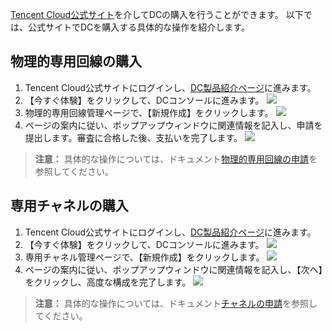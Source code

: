[Tencent Cloud公式サイト](https://cloud.tencent.com/)を介してDCの購入を行うことができます。
以下では、公式サイトでDCを購入する具体的な操作を紹介します。
## 物理的専用回線の購入
1. Tencent Cloud公式サイトにログインし、[DC製品紹介ページ](https://cloud.tencent.com/product/dc)に進みます。
2. 【今すぐ体験】をクリックして、DCコンソールに進みます。
 ![](https://main.qcloudimg.com/raw/2ad978db1e62c2eb20d946f673827b77.png)
3. 物理的専用回線管理ページで、【新規作成】をクリックします。
 ![](https://main.qcloudimg.com/raw/8a633ed62812aa0ebd936af2ffc5dfa5.png)
4. ページの案内に従い、ポップアップウィンドウに関連情報を記入し、申請を提出します。審査に合格した後、支払いを完了します。
 ![](https://main.qcloudimg.com/raw/f030e60b7f21b11d8ebde34f68f59df4.png)

>**注意：**
>具体的な操作については、ドキュメント[物理的専用回線の申請](https://cloud.tencent.com/document/product/216/19244)を参照してください。

## 専用チャネルの購入
1. Tencent Cloud公式サイトにログインし、[DC製品紹介ページ](https://cloud.tencent.com/product/dc)に進みます。
2. 【今すぐ体験】をクリックして、DCコンソールに進みます。
 ![](https://main.qcloudimg.com/raw/2ad978db1e62c2eb20d946f673827b77.png)
3. 専用チャネル管理ページで、【新規作成】をクリックします。
 ![](https://main.qcloudimg.com/raw/9cc991de0744df35cd9706976452172b.png)
4. ページの案内に従い、ポップアップウィンドウに関連情報を記入し、【次へ】をクリックし、高度な構成を完了します。
 ![](https://main.qcloudimg.com/raw/814ce90b634c203485d3f8f9f5c03370.png)

>**注意：**
>具体的な操作については、ドキュメント[チャネルの申請](https://cloud.tencent.com/document/product/216/19250)を参照してください。


